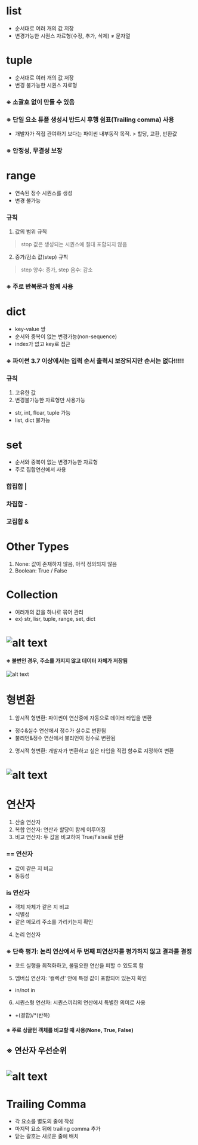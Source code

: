 # list
- 순서대로 여러 개의 값 저장
- 변경가능한 시퀀스 자료형(수정, 추가, 삭제) ≠ 문자열
# tuple
- 순서대로 여러 개의 값 저장
- 변경 불가능한 시퀀스 자료형
### ※ 소괄호 없이 만들 수 있음
### ※ 단일 요소 튜플 생성시 반드시 후행 쉼표(Trailing comma) 사용
- 개발자가 직접 관여하기 보다는 파이썬 내부동작 목적. > 할당, 교환, 반환값
### ※ 안정성, 무결성 보장
# range
- 연속된 정수 시퀀스를 생성
- 변경 불가능
### 규칙
1. 값의 범위 규칙
> stop 값은 생성되는 시퀀스에 절대 포함되지 않음
2. 증가/감소 값(step) 규칙
> step 양수: 증가, step 음수: 감소
### ※ 주로 반복문과 함께 사용
# dict
- key-value 쌍
- 순서와 중복이 없는 변경가능(non-sequence)
- index가 없고 key로 접근
### ※ 파이썬 3.7 이상에서는 입력 순서 출력시 보장되지만 순서는 없다!!!!!
### 규칙
1. 고유한 값
2. 변경불가능한 자료형만 사용가능
- str, int, floar, tuple 가능
- list, dict 불가능
# set
- 순서와 중복이 없는 변경가능한 자료형
- 주로 집합연산에서 사용
### 합집합 |
### 차집합 -
### 교집합 &
# Other Types
1. None: 값이 존재하지 않음, 아직 정의되지 않음
2. Boolean: True / False
# Collection
- 여러개의 값을 하나로 묶어 관리
- ex) str, lisr, tuple, range, set, dict
# ![alt text](image-1.png)
#### ※ 불변인 경우, 주소를 가지지 않고 데이터 자체가 저장됨
![alt text](image-2.png)
# 형변환
1. 암시적 형변환: 파이썬이 연산중에 자동으로 데이터 타입을 변환
- 정수&실수 연산에서 정수가 실수로 변환됨
- 불리언&정수 연산에서 불리언이 정수로 변환됨
2. 명시적 형변환: 개발자가 변환하고 싶은 타입을 직접 함수로 지정하여 변환
# ![alt text](image-3.png)
# 연산자
1. 산술 연산자
2. 복합 연산자: 연산과 할당이 함께 이루어짐
3. 비교 연산자: 두 값을 비교하여 True/False로 반환
### == 연산자
- 값이 같은 지 비교
- 동등성
### is 연산자
- 객체 자체가 같은 지 비교
- 식별성
- 같은 메모리 주소를 가리키는지 확인
4. 논리 연산자
### ※ 단축 평가: 논리 연산에서 두 번째 피연산자를 평가하지 않고 결과를 결정
- 코드 실행을 최적화하고, 불필요한 연산을 피할 수 있도록 함
5. 멤버십 연산자: '컬렉션' 안에 특정 값이 포함되어 있는지 확인
- in/not in
6. 시퀀스형 연산자: 시퀀스끼리의 연산에서 특별한 의미로 사용
- +(결합)/*(반복)
#### ※ 주로 싱글턴 객체를 비교할 때 사용(None, True, False)
## ※ 연산자 우선순위
# ![alt text](image-4.png)
# Trailing Comma
- 각 요소를 별도의 줄에 작성
- 마지막 요소 뒤에 trailing comma 추가
- 닫는 괄호는 새로운 줄에 배치